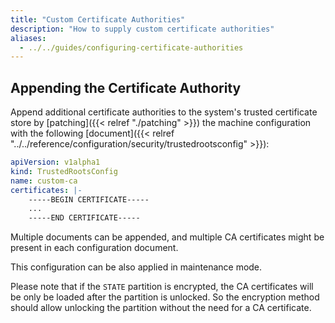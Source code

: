 ```yaml
---
title: "Custom Certificate Authorities"
description: "How to supply custom certificate authorities"
aliases:
  - ../../guides/configuring-certificate-authorities
---
```


## Appending the Certificate Authority

Append additional certificate authorities to the system's trusted certificate store by [patching]({{< relref "./patching" >}}) the machine configuration with the following
[document]({{< relref "../../reference/configuration/security/trustedrootsconfig" >}}):

```yaml
apiVersion: v1alpha1
kind: TrustedRootsConfig
name: custom-ca
certificates: |-
    -----BEGIN CERTIFICATE-----
    ...
    -----END CERTIFICATE-----
```

Multiple documents can be appended, and multiple CA certificates might be present in each configuration document.

This configuration can be also applied in maintenance mode.

Please note that if the `STATE` partition is encrypted, the CA certificates will be only be loaded after the partition is unlocked.
So the encryption method should allow unlocking the partition without the need for a CA certificate.
